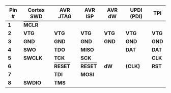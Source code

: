 | **Pin #** | **Cortex SWD**                                         | **AVR JTAG**                                            | **AVR ISP**                                             | **AVR dW** | **UPDI (PDI)** | **TPI** |
| --------- | ------------------------------------------------------ | ------------------------------------------------------- | ------------------------------------------------------- | ---------- | -------------- | ------- |
| **1**     | **<span style="text-decoration:overline">MCLR</span>** |                                                         |                                                         |            |                |         |
| **2**     | **VTG**                                                | **VTG**                                                 | **VTG**                                                 | **VTG**    | **VTG**        | **VTG** |
| **3**     | **GND**                                                | **GND**                                                 | **GND**                                                 | **GND**    | **GND**        | **GND** |
| **4**     | **SWO**                                                | **TDO**                                                 | **MISO**                                                |            | **DAT**        | **DAT** |
| **5**     | **SWCLK**                                              | **TCK**                                                 | **SCK**                                                 |            |                | **CLK** |
| **6**     |                                                        | **<span style="text-decoration:overline">RESET</span>** | **<span style="text-decoration:overline">RESET</span>** | **dW**     | **(CLK)**      | **RST** |
| **7**     |                                                        | **TDI**                                                 | **MOSI**                                                |            |                |         |
| **8**     | **SWDIO**                                              | **TMS**                                                 |                                                         |            |                |         |

